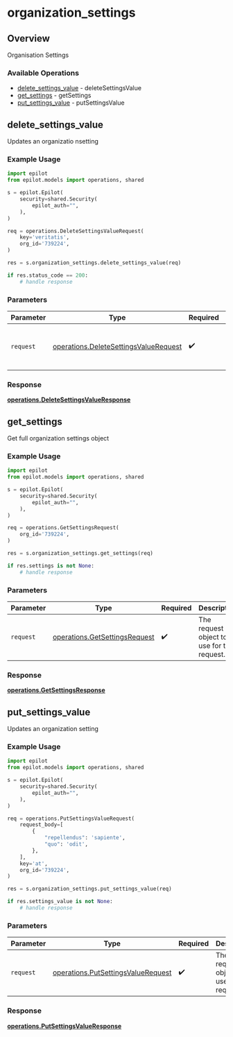 # organization_settings

## Overview

Organisation Settings

### Available Operations

* [delete_settings_value](#delete_settings_value) - deleteSettingsValue
* [get_settings](#get_settings) - getSettings
* [put_settings_value](#put_settings_value) - putSettingsValue

## delete_settings_value

Updates an organizatio nsetting

### Example Usage

```python
import epilot
from epilot.models import operations, shared

s = epilot.Epilot(
    security=shared.Security(
        epilot_auth="",
    ),
)

req = operations.DeleteSettingsValueRequest(
    key='veritatis',
    org_id='739224',
)

res = s.organization_settings.delete_settings_value(req)

if res.status_code == 200:
    # handle response
```

### Parameters

| Parameter                                                                                      | Type                                                                                           | Required                                                                                       | Description                                                                                    |
| ---------------------------------------------------------------------------------------------- | ---------------------------------------------------------------------------------------------- | ---------------------------------------------------------------------------------------------- | ---------------------------------------------------------------------------------------------- |
| `request`                                                                                      | [operations.DeleteSettingsValueRequest](../../models/operations/deletesettingsvaluerequest.md) | :heavy_check_mark:                                                                             | The request object to use for the request.                                                     |


### Response

**[operations.DeleteSettingsValueResponse](../../models/operations/deletesettingsvalueresponse.md)**


## get_settings

Get full organization settings object

### Example Usage

```python
import epilot
from epilot.models import operations, shared

s = epilot.Epilot(
    security=shared.Security(
        epilot_auth="",
    ),
)

req = operations.GetSettingsRequest(
    org_id='739224',
)

res = s.organization_settings.get_settings(req)

if res.settings is not None:
    # handle response
```

### Parameters

| Parameter                                                                      | Type                                                                           | Required                                                                       | Description                                                                    |
| ------------------------------------------------------------------------------ | ------------------------------------------------------------------------------ | ------------------------------------------------------------------------------ | ------------------------------------------------------------------------------ |
| `request`                                                                      | [operations.GetSettingsRequest](../../models/operations/getsettingsrequest.md) | :heavy_check_mark:                                                             | The request object to use for the request.                                     |


### Response

**[operations.GetSettingsResponse](../../models/operations/getsettingsresponse.md)**


## put_settings_value

Updates an organization setting

### Example Usage

```python
import epilot
from epilot.models import operations, shared

s = epilot.Epilot(
    security=shared.Security(
        epilot_auth="",
    ),
)

req = operations.PutSettingsValueRequest(
    request_body=[
        {
            "repellendus": 'sapiente',
            "quo": 'odit',
        },
    ],
    key='at',
    org_id='739224',
)

res = s.organization_settings.put_settings_value(req)

if res.settings_value is not None:
    # handle response
```

### Parameters

| Parameter                                                                                | Type                                                                                     | Required                                                                                 | Description                                                                              |
| ---------------------------------------------------------------------------------------- | ---------------------------------------------------------------------------------------- | ---------------------------------------------------------------------------------------- | ---------------------------------------------------------------------------------------- |
| `request`                                                                                | [operations.PutSettingsValueRequest](../../models/operations/putsettingsvaluerequest.md) | :heavy_check_mark:                                                                       | The request object to use for the request.                                               |


### Response

**[operations.PutSettingsValueResponse](../../models/operations/putsettingsvalueresponse.md)**

